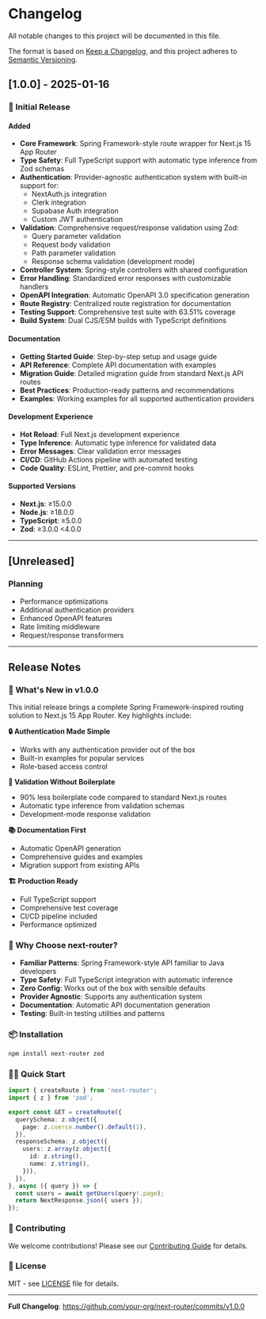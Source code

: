 # Changelog

All notable changes to this project will be documented in this file.

The format is based on [Keep a Changelog](https://keepachangelog.com/en/1.0.0/),
and this project adheres to [Semantic Versioning](https://semver.org/spec/v2.0.0.html).

## [1.0.0] - 2025-01-16

### 🎉 Initial Release

#### Added
- **Core Framework**: Spring Framework-style route wrapper for Next.js 15 App Router
- **Type Safety**: Full TypeScript support with automatic type inference from Zod schemas
- **Authentication**: Provider-agnostic authentication system with built-in support for:
  - NextAuth.js integration
  - Clerk integration
  - Supabase Auth integration
  - Custom JWT authentication
- **Validation**: Comprehensive request/response validation using Zod:
  - Query parameter validation
  - Request body validation
  - Path parameter validation
  - Response schema validation (development mode)
- **Controller System**: Spring-style controllers with shared configuration
- **Error Handling**: Standardized error responses with customizable handlers
- **OpenAPI Integration**: Automatic OpenAPI 3.0 specification generation
- **Route Registry**: Centralized route registration for documentation
- **Testing Support**: Comprehensive test suite with 63.51% coverage
- **Build System**: Dual CJS/ESM builds with TypeScript definitions

#### Documentation
- **Getting Started Guide**: Step-by-step setup and usage guide
- **API Reference**: Complete API documentation with examples
- **Migration Guide**: Detailed migration guide from standard Next.js API routes
- **Best Practices**: Production-ready patterns and recommendations
- **Examples**: Working examples for all supported authentication providers

#### Development Experience
- **Hot Reload**: Full Next.js development experience
- **Type Inference**: Automatic type inference for validated data
- **Error Messages**: Clear validation error messages
- **CI/CD**: GitHub Actions pipeline with automated testing
- **Code Quality**: ESLint, Prettier, and pre-commit hooks

#### Supported Versions
- **Next.js**: ≥15.0.0
- **Node.js**: ≥18.0.0
- **TypeScript**: ≥5.0.0
- **Zod**: ≥3.0.0 <4.0.0

---

## [Unreleased]

### Planning
- Performance optimizations
- Additional authentication providers
- Enhanced OpenAPI features
- Rate limiting middleware
- Request/response transformers

---

## Release Notes

### 🚀 What's New in v1.0.0

This initial release brings a complete Spring Framework-inspired routing solution to Next.js 15 App Router. Key highlights include:

**🔒 Authentication Made Simple**
- Works with any authentication provider out of the box
- Built-in examples for popular services
- Role-based access control

**📝 Validation Without Boilerplate**
- 90% less boilerplate code compared to standard Next.js routes
- Automatic type inference from validation schemas
- Development-mode response validation

**📚 Documentation First**
- Automatic OpenAPI generation
- Comprehensive guides and examples
- Migration support from existing APIs

**🏗️ Production Ready**
- Full TypeScript support
- Comprehensive test coverage
- CI/CD pipeline included
- Performance optimized

### 🎯 Why Choose next-router?

- **Familiar Patterns**: Spring Framework-style API familiar to Java developers
- **Type Safety**: Full TypeScript integration with automatic inference
- **Zero Config**: Works out of the box with sensible defaults
- **Provider Agnostic**: Supports any authentication system
- **Documentation**: Automatic API documentation generation
- **Testing**: Built-in testing utilities and patterns

### 📦 Installation

```bash
npm install next-router zod
```

### 🏃‍♂️ Quick Start

```typescript
import { createRoute } from 'next-router';
import { z } from 'zod';

export const GET = createRoute({
  querySchema: z.object({
    page: z.coerce.number().default(1),
  }),
  responseSchema: z.object({
    users: z.array(z.object({
      id: z.string(),
      name: z.string(),
    })),
  }),
}, async ({ query }) => {
  const users = await getUsers(query!.page);
  return NextResponse.json({ users });
});
```

### 🤝 Contributing

We welcome contributions! Please see our [Contributing Guide](CONTRIBUTING.md) for details.

### 📄 License

MIT - see [LICENSE](LICENSE) file for details.

---

**Full Changelog**: https://github.com/your-org/next-router/commits/v1.0.0
